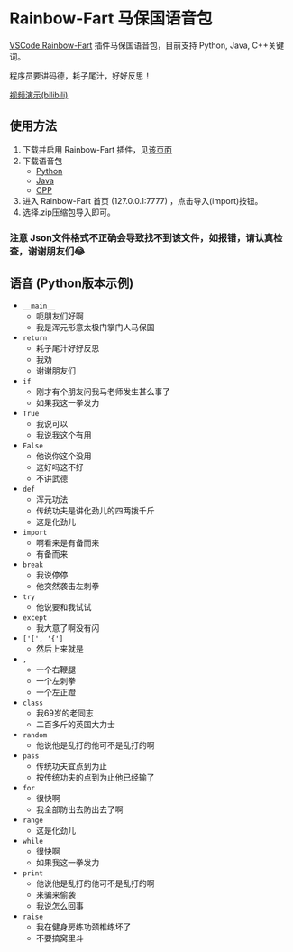 # Rainbow-Fart 马保国语音包

[VSCode Rainbow-Fart](https://github.com/saekiraku/vscode-rainbow-fart)
插件马保国语音包，目前支持 Python, Java, C++关键词。

程序员要讲码德，耗子尾汁，好好反思！

[视频演示(bilibili)](https://www.bilibili.com/video/BV1Q5411V7ue)

## 使用方法

1. 下载并启用 Rainbow-Fart 插件，见[该页面](https://saekiraku.github.io/vscode-rainbow-fart/#/zh/#%E5%AE%89%E8%A3%85%E4%B8%8E%E4%BD%BF%E7%94%A8)
2. 下载语音包
    + [Python](https://github.com/Nanguage/Rainbow-Fart-MBG/raw/main/%E9%A9%AC%E4%BF%9D%E5%9B%BD%E8%AF%AD%E9%9F%B3%E5%8C%85.zip)
    + [Java](https://github.com/Nanguage/Rainbow-Fart-MBG/raw/main/%E9%A9%AC%E4%BF%9D%E5%9B%BD%E8%AF%AD%E9%9F%B3%E5%8C%85Java.zip)
    + [CPP](https://github.com/Nanguage/Rainbow-Fart-MBG/raw/main/%E9%A9%AC%E4%BF%9D%E5%9B%BDcpp.zip)
3. 进入 Rainbow-Fart 首页 (127.0.0.1:7777) ，点击导入(import)按钮。
4. 选择.zip压缩包导入即可。

### 注意 Json文件格式不正确会导致找不到该文件，如报错，请认真检查，谢谢朋友们😂

## 语音 (Python版本示例)
- `__main__`
    + 呃朋友们好啊
    + 我是浑元形意太极门掌门人马保国
- `return`
    + 耗子尾汁好好反思
    + 我劝
    + 谢谢朋友们
- `if`
    + 刚才有个朋友问我马老师发生甚么事了
    + 如果我这一拳发力
- `True`
    + 我说可以
    + 我说我这个有用
- `False`
    + 他说你这个没用
    + 这好吗这不好
    + 不讲武德
- `def`
    + 浑元功法
    + 传统功夫是讲化劲儿的四两拨千斤
    + 这是化劲儿
- `import`
    + 啊看来是有备而来
    + 有备而来
- `break`
    + 我说停停
    + 他突然袭击左刺拳
- `try`
    + 他说要和我试试
- `except`
    + 我大意了啊没有闪
- `['[', '{']`
    + 然后上来就是
- `,`
    + 一个右鞭腿
    + 一个左刺拳
    + 一个左正蹬
- `class`
    + 我69岁的老同志
    + 二百多斤的英国大力士
- `random`
    + 他说他是乱打的他可不是乱打的啊
- `pass`
    + 传统功夫宜点到为止
    + 按传统功夫的点到为止他已经输了
- `for`
    + 很快啊
    + 我全部防出去防出去了啊
- `range`
    + 这是化劲儿
- `while`
    + 很快啊
    + 如果我这一拳发力
- `print`
    + 他说他是乱打的他可不是乱打的啊
    + 来骗来偷袭
    + 我说怎么回事
- `raise`
    + 我在健身房练功颈椎练坏了
    + 不要搞窝里斗

